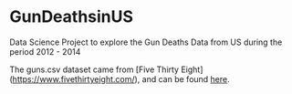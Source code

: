 # GunDeathsinUS
Data Science Project to explore the Gun Deaths Data from US during the period 2012 - 2014

The guns.csv dataset came from [Five Thirty Eight] (https://www.fivethirtyeight.com/), and can be found [here](https://github.com/fivethirtyeight/guns-data). 
